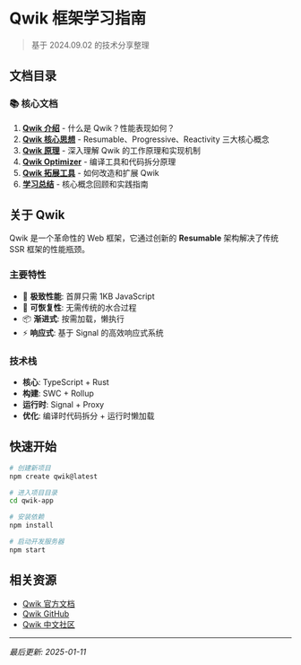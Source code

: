 # Qwik 框架学习指南

> 基于 2024.09.02 的技术分享整理

## 文档目录

### 📚 核心文档

1. [**Qwik 介绍**](./qwik-introduction.md) - 什么是 Qwik？性能表现如何？
2. [**Qwik 核心思想**](./qwik-core-concepts.md) - Resumable、Progressive、Reactivity 三大核心概念
3. [**Qwik 原理**](./qwik-principles.md) - 深入理解 Qwik 的工作原理和实现机制
4. [**Qwik Optimizer**](./qwik-optimizer.md) - 编译工具和代码拆分原理
5. [**Qwik 拓展工具**](./qwik-extension-tools.md) - 如何改造和扩展 Qwik
6. [**学习总结**](./summary.md) - 核心概念回顾和实践指南

## 关于 Qwik

Qwik 是一个革命性的 Web 框架，它通过创新的 **Resumable** 架构解决了传统 SSR 框架的性能瓶颈。

### 主要特性

- 🚀 **极致性能**: 首屏只需 1KB JavaScript
- 🔄 **可恢复性**: 无需传统的水合过程
- 📦 **渐进式**: 按需加载，懒执行
- ⚡ **响应式**: 基于 Signal 的高效响应式系统

### 技术栈

- **核心**: TypeScript + Rust
- **构建**: SWC + Rollup  
- **运行时**: Signal + Proxy
- **优化**: 编译时代码拆分 + 运行时懒加载

## 快速开始

```bash
# 创建新项目
npm create qwik@latest

# 进入项目目录
cd qwik-app

# 安装依赖
npm install

# 启动开发服务器
npm start
```

## 相关资源

- [Qwik 官方文档](https://qwik.builder.io/)
- [Qwik GitHub](https://github.com/BuilderIO/qwik)
- [Qwik 中文社区](https://qwik.dev/)

---

*最后更新: 2025-01-11* 